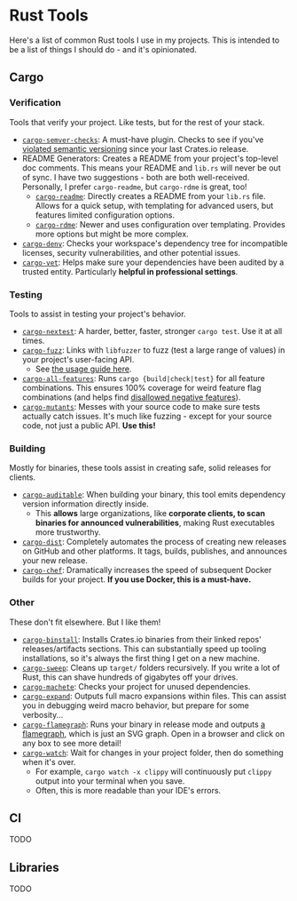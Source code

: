 # Rust Tools

Here's a list of common Rust tools I use in my projects. This is intended to be a list of things I should do - and it's opinionated.

## Cargo

### Verification

Tools that verify your project. Like tests, but for the rest of your stack.

- [`cargo-semver-checks`](https://github.com/obi1kenobi/cargo-semver-checks): A must-have plugin. Checks to see if you've [violated semantic versioning](https://doc.rust-lang.org/cargo/reference/semver.html) since your last Crates.io release.
- README Generators: Creates a README from your project's top-level doc comments. This means your README and `lib.rs` will never be out of sync. I have two suggestions - both are both well-received. Personally, I prefer `cargo-readme`, but `cargo-rdme` is great, too!
  - [`cargo-readme`](https://github.com/webern/cargo-readme): Directly creates a README from your `lib.rs` file. Allows for a quick setup, with templating for advanced users, but features limited configuration options.
  - [`cargo-rdme`](https://github.com/orium/cargo-rdme): Newer and uses configuration over templating. Provides more options but might be more complex.
- [`cargo-deny`](https://github.com/EmbarkStudios/cargo-deny): Checks your workspace's dependency tree for incompatible licenses, security vulnerabilities, and other potential issues.
- [`cargo-vet`](https://github.com/mozilla/cargo-vet): Helps make sure your dependencies have been audited by a trusted entity. Particularly **helpful in professional settings**.

### Testing

Tools to assist in testing your project's behavior.

- [`cargo-nextest`](https://nexte.st/): A harder, better, faster, stronger `cargo test`. Use it at all times.
- [`cargo-fuzz`](https://github.com/rust-fuzz/cargo-fuzz): Links with `libfuzzer` to fuzz (test a large range of values) in your project's user-facing API.
  - See [the usage guide here](https://rust-fuzz.github.io/book/cargo-fuzz/tutorial.html).
- [`cargo-all-features`](https://github.com/frewsxcv/cargo-all-features): Runs `cargo {build|check|test}` for all feature combinations. This ensures 100% coverage for weird feature flag combinations (and helps find [disallowed negative features](https://doc.rust-lang.org/cargo/reference/features.html#feature-unification)).
- [`cargo-mutants`](https://github.com/sourcefrog/cargo-mutants): Messes with your source code to make sure tests actually catch issues. It's much like fuzzing - except for your source code, not just a public API. **Use this!**

### Building

Mostly for binaries, these tools assist in creating safe, solid releases for clients.

- [`cargo-auditable`](https://github.com/rust-secure-code/cargo-auditable): When building your binary, this tool emits dependency version information directly inside.
  - This **allows** large organizations, like **corporate clients, to scan binaries for announced vulnerabilities**, making Rust executables more trustworthy.
- [`cargo-dist`](https://opensource.axo.dev/cargo-dist/): Completely automates the process of creating new releases on GitHub and other platforms. It tags, builds, publishes, and announces your new release.
- [`cargo-chef`](https://github.com/LukeMathWalker/cargo-chef): Dramatically increases the speed of subsequent Docker builds for your project. **If you use Docker, this is a must-have.**

### Other

These don't fit elsewhere. But I like them!

- [`cargo-binstall`](https://github.com/cargo-bins/cargo-binstall): Installs Crates.io binaries from their linked repos' releases/artifacts sections. This can substantially speed up tooling installations, so it's always the first thing I get on a new machine.
- [`cargo-sweep`](https://github.com/holmgr/cargo-sweep): Cleans up `target/` folders recursively. If you write a lot of Rust, this can shave hundreds of gigabytes off your drives.
- [`cargo-machete`](https://github.com/bnjbvr/cargo-machete): Checks your project for unused dependencies.
- [`cargo-expand`](https://github.com/dtolnay/cargo-expand): Outputs full macro expansions within files. This can assist you in debugging weird macro behavior, but prepare for some verbosity...
- [`cargo-flamegraph`](https://github.com/flamegraph-rs/flamegraph): Runs your binary in release mode and outputs [a flamegraph](https://www.brendangregg.com/flamegraphs.html), which is just an SVG graph. Open in a browser and click on any box to see more detail!
- [`cargo-watch`](https://github.com/watchexec/cargo-watch): Wait for changes in your project folder, then do something when it's over.
  - For example, `cargo watch -x clippy` will continuously put `clippy` output into your terminal when you save.
  - Often, this is more readable than your IDE's errors.

## CI

TODO

## Libraries

TODO
